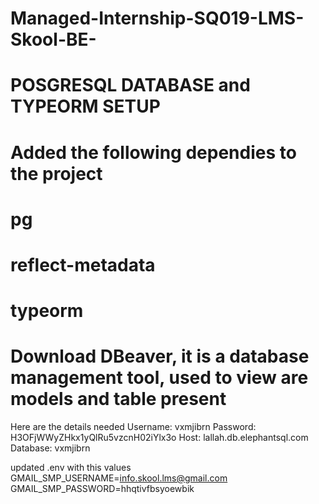 # Managed-Internship-SQ019-LMS-Skool-BE-

# POSGRESQL DATABASE and TYPEORM SETUP

# Added the following dependies to the project
# pg
# reflect-metadata
# typeorm
# Download DBeaver, it is a database management tool, used to view are models and table present
Here are the details needed
Username: vxmjibrn
Password: H3OFjWWyZHkx1yQlRu5vzcnH02iYlx3o
Host: lallah.db.elephantsql.com
Database: vxmjibrn

updated .env with this values
GMAIL_SMP_USERNAME=info.skool.lms@gmail.com
GMAIL_SMP_PASSWORD=hhqtivfbsyoewbik
